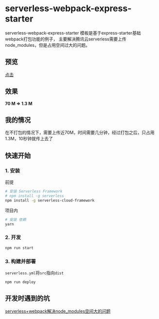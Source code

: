 # serverless-webpack-express-starter
serverless-webpack-express-starter 模板是基于express-starter基础webpack打包功能的例子，
主要解决腾讯云serverless需要上传node_modules，但是占用空间过大的问题。

## 预览
[点击](https://service-ijd4slqi-1253419200.gz.apigw.tencentcs.com/release/test
)

## 效果
**70 M => 1.3 M**


## 我的情况
在不打包的情况下，需要上传近70M，时间需要几分钟，经过打包之后，只占用1.3M，10秒钟就传上去了

## 快速开始

### 1. 安装
前提
```bash
# 安装 Serverless Framework
# npm install -g serverless
npm install -g serverless-cloud-framework
```

项目内
```bash
# 安装 依赖
yarn
```

### 2. 开发

```bash
npm run start
```

### 3. 构建并部署
`serverless.yml`将`src`指向`dist`

```bash
npm run deploy
```

## 开发时遇到的坑
[serverless+webpack解决node_modules空间大的问题](https://xlzy520.cn/pages/ebc11a/)
